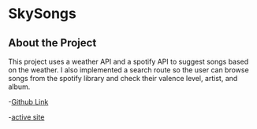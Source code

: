 # SkySongs

## About the Project

This project uses a weather API and a spotify API to suggest songs based on the weather. I also implemented a search route so the user can browse songs from the spotify library and check their valence level, artist, and album.

-[Github Link](https://github.com/JosiahWolff/SkySongs-frontend)

-[active site](https://josiahwolff.github.io/SkySongs-frontend/)
